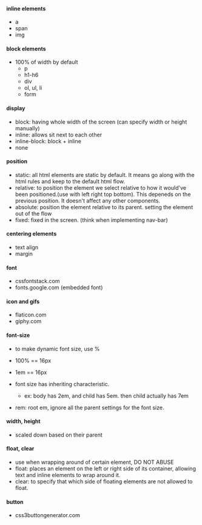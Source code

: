 #### inline elements

- a
- span
- img

#### block elements

- 100% of width by default
  - p
  - h1-h6
  - div
  - ol, ul, li
  - form

#### display

- block: having whole width of the screen (can specify width or height manually)
- inline: allows sit next to each other
- inline-block: block + inline
- none

#### position

- static: all html elements are static by default. It means go along with the html rules and keep to the default html flow.
- relative: to position the element we select relative to how it would've been positioned.(use with left right top bottom). This depeneds on the previous position. It doesn't affect any other components.
- absolute: position the element relative to its parent. setting the element out of the flow
- fixed: fixed in the screen. (think when implementing nav-bar)

#### centering elements

- text align
- margin

#### font

- cssfontstack.com
- fonts.google.com (embedded font)

#### icon and gifs

- flaticon.com
- giphy.com

#### font-size

- to make dynamic font size, use %
- 100% == 16px
- 1em == 16px

- font size has inheriting characteristic.
  - ex: body has 2em, and child has 5em. then child actually has 7em
- rem: root em, ignore all the parent settings for the font size.

#### width, height

- scaled down based on their parent

#### float, clear

- use when wrapping around of certain element, DO NOT ABUSE
- float: places an element on the left or right side of its container, allowing text and inline elements to wrap around it.
- clear: to specify that which side of floating elements are not allowed to float.

#### button

- css3buttongenerator.com
